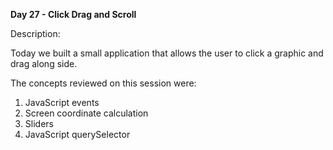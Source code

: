 <strong>Day 27 - Click Drag and Scroll</strong>

Description:<br>

Today we built a small application that allows the user to click a graphic and drag along side.

The concepts reviewed on this session were:

1. JavaScript events
2. Screen coordinate calculation
3. Sliders
4. JavaScript querySelector
